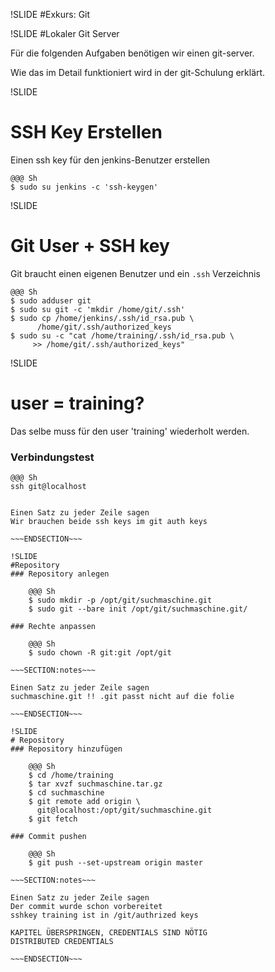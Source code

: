 !SLIDE
#Exkurs: Git

!SLIDE
#Lokaler Git Server

Für die folgenden Aufgaben benötigen wir einen git-server.

Wie das im Detail funktioniert wird in der git-Schulung erklärt.

!SLIDE
# SSH Key Erstellen

Einen ssh key für den jenkins-Benutzer erstellen

    @@@ Sh
    $ sudo su jenkins -c 'ssh-keygen'


!SLIDE
# Git User + SSH key

Git braucht einen eigenen Benutzer und ein `.ssh` Verzeichnis

    @@@ Sh
    $ sudo adduser git
    $ sudo su git -c 'mkdir /home/git/.ssh'
    $ sudo cp /home/jenkins/.ssh/id_rsa.pub \
          /home/git/.ssh/authorized_keys
    $ sudo su -c "cat /home/training/.ssh/id_rsa.pub \
         >> /home/git/.ssh/authorized_keys"

!SLIDE
# user = training?
Das selbe muss für den user 'training' wiederholt werden.

### Verbindungstest

    @@@ Sh
    ssh git@localhost

~~~SECTION:notes~~~

Einen Satz zu jeder Zeile sagen
Wir brauchen beide ssh keys im git auth keys

~~~ENDSECTION~~~

!SLIDE 
#Repository
### Repository anlegen

    @@@ Sh
    $ sudo mkdir -p /opt/git/suchmaschine.git
    $ sudo git --bare init /opt/git/suchmaschine.git/

### Rechte anpassen

    @@@ Sh
    $ sudo chown -R git:git /opt/git

~~~SECTION:notes~~~

Einen Satz zu jeder Zeile sagen
suchmaschine.git !! .git passt nicht auf die folie

~~~ENDSECTION~~~

!SLIDE
# Repository
### Repository hinzufügen

    @@@ Sh
    $ cd /home/training
    $ tar xvzf suchmaschine.tar.gz
    $ cd suchmaschine
    $ git remote add origin \
      git@localhost:/opt/git/suchmaschine.git
    $ git fetch

### Commit pushen

    @@@ Sh
    $ git push --set-upstream origin master

~~~SECTION:notes~~~

Einen Satz zu jeder Zeile sagen
Der commit wurde schon vorbereitet
sshkey training ist in /git/authrized keys

KAPITEL ÜBERSPRINGEN, CREDENTIALS SIND NÖTIG
DISTRIBUTED CREDENTIALS

~~~ENDSECTION~~~
